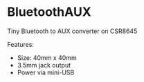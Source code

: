 # BluetoothAUX

Tiny Bluetooth to AUX converter on CSR8645

Features:
- Size: 40mm x 40mm
- 3.5mm jack output
- Power via mini-USB 
